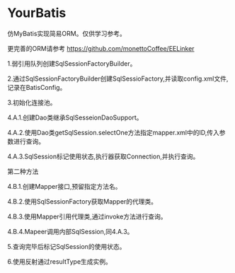 # YourBatis

仿MyBatis实现简易ORM。仅供学习参考。

更完善的ORM请参考 https://github.com/monettoCoffee/EELinker

1.弱引用队列创建SqlSessionFactoryBuilder。

2.通过SqlSessionFactoryBuilder创建SqlSessioFactory,并读取config.xml文件,记录在BatisConfig。

3.初始化连接池。

4.A.1.创建Dao类继承SqlSesseionDaoSupport。

4.A.2.使用Dao类getSqlSession.selectOne方法指定mapper.xml中的ID,传入参数进行查询。

4.A.3.SqlSession标记使用状态,执行器获取Connection,并执行查询。

第二种方法

4.B.1.创建Mapper接口,预留指定方法名。

4.B.2.使用SqlSessionFactory获取Mapper的代理类。

4.B.3.使用Mapper引用代理类,通过invoke方法进行查询。

4.B.4.Mapeer调用内部SqlSession,同4.A.3。

5.查询完毕后标记SqlSession的使用状态。

6.使用反射通过resultType生成实例。

